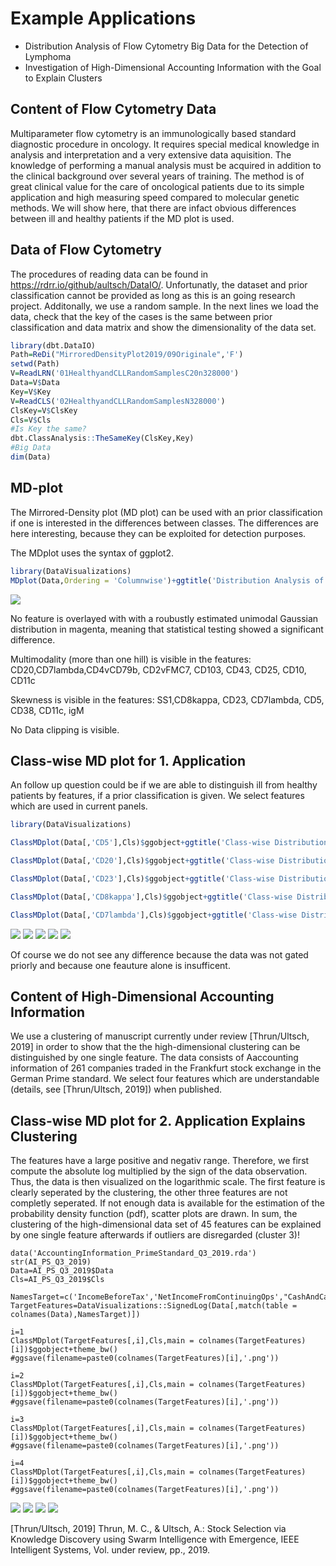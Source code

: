# Example Applications

- Distribution Analysis of Flow Cytometry Big Data for the Detection of Lymphoma
- Investigation of High-Dimensional Accounting Information with the Goal to Explain Clusters

## Content of Flow Cytometry Data

Multiparameter flow cytometry is an immunologically based standard diagnostic procedure in oncology. It requires special medical knowledge in analysis and interpretation and a very extensive data aquisition. The knowledge of performing a manual analysis must be acquired in addition to the clinical background over several years of training. The method is of great clinical value for the care of oncological patients due to its simple application and high measuring speed compared to molecular genetic methods. We will show here, that there are infact obvious differences between ill and healthy patients if the MD plot is used.

## Data of Flow Cytometry
The procedures of reading data can be found in https://rdrr.io/github/aultsch/DataIO/. Unfortunatly, the dataset and prior classification cannot be provided as long as this is an going research project. Additonally, we use a random sample. In the next lines we load the data, check that the key of the cases is the same between prior classification and data matrix and show the dimensionality of the data set. 

```r
library(dbt.DataIO)
Path=ReDi("MirroredDensityPlot2019/09Originale",'F')
setwd(Path)
V=ReadLRN('01HealthyandCLLRandomSamplesC20n328000')
Data=V$Data
Key=V$Key
V=ReadCLS('02HealthyandCLLRandomSamplesN328000')
ClsKey=V$ClsKey
Cls=V$Cls
#Is Key the same?
dbt.ClassAnalysis::TheSameKey(ClsKey,Key)
#Big Data
dim(Data)
```

## MD-plot

The Mirrored-Density plot (MD plot) can be used with an prior classification if one is interested in the differences between classes. The differences are here interesting, because they can be exploited for detection purposes.

The MDplot uses the syntax of ggplot2.

```r
library(DataVisualizations)
MDplot(Data,Ordering = 'Columnwise')+ggtitle('Distribution Analysis of Flow Cytometry')+xlab('Feautres of Flow Cytometry')+ylab('Pareto Density Estimation (PDE)')
```
![](FuerDoku/FlowCyotometry.jpeg)

No feature is overlayed with with a roubustly estimated unimodal Gaussian distribution  in magenta, meaning that statistical testing showed a significant difference.

Multimodality (more than one hill) is visible in the features: CD20,CD7lambda,CD4vCD79b, CD2vFMC7, CD103, CD43, CD25, CD10, CD11c

Skewness is visible in the features: SS1,CD8kappa, CD23, CD7lambda, CD5, CD38, CD11c, igM

No Data clipping is visible.

## Class-wise MD plot for 1. Application
An follow up question could be if we are able to distinguish ill from healthy patients by features, if a prior classification is given.
We select features which are used in current panels. 

```r
library(DataVisualizations)

ClassMDplot(Data[,'CD5'],Cls)$ggobject+ggtitle('Class-wise Distribution Analysis of Flow Cytometry Feature')+xlab('CD5')+ylab('Pareto Density Estimation (PDE)')

ClassMDplot(Data[,'CD20'],Cls)$ggobject+ggtitle('Class-wise Distribution Analysis of Flow Cytometry Feature')+xlab('CD20')+ylab('Pareto Density Estimation (PDE)')

ClassMDplot(Data[,'CD23'],Cls)$ggobject+ggtitle('Class-wise Distribution Analysis of Flow Cytometry Feature')+xlab('CD23')+ylab('Pareto Density Estimation (PDE)')

ClassMDplot(Data[,'CD8kappa'],Cls)$ggobject+ggtitle('Class-wise Distribution Analysis of Flow Cytometry Feature')+xlab('Kappa')+ylab('Pareto Density Estimation (PDE)')

ClassMDplot(Data[,'CD7lambda'],Cls)$ggobject+ggtitle('Class-wise Distribution Analysis of Flow Cytometry Feature')+xlab('Lambda')+ylab('Pareto Density Estimation (PDE)')

```
![](FuerDoku/CD5.png)
![](FuerDoku/CD20.png)
![](FuerDoku/CD23.png)
![](FuerDoku/CD8kappa.png)
![](FuerDoku/CD7lambda.png)

Of course we do not see any difference because the data was not gated priorly and because one feauture alone is insufficent.

## Content of High-Dimensional Accounting Information
We use a clustering of manuscript currently under review [Thrun/Ultsch, 2019] in order to show that the the high-dimensional clustering can be distinguished by one single feature. The data consists of Aaccounting information of 261 companies traded in the Frankfurt stock exchange in the German Prime standard. We select four features which are understandable (details, see [Thrun/Ultsch, 2019]) when published. 

## Class-wise MD plot for 2. Application Explains Clustering

The features have a large positive and negativ range. Therefore, we first compute the absolute log multiplied by the sign of the data observation. Thus, the data is then visualized on the logarithmic scale. The first feature is clearly seperated by the clustering, the other three features are not completly seperated. If not enough data is available for the estimation of the probability density function (pdf), scatter plots are drawn. In sum, the clustering of the high-dimensional data set of 45 features can be explained by one single feature afterwards if outliers are disregarded (cluster 3)!

```{r}
data('AccountingInformation_PrimeStandard_Q3_2019.rda')
str(AI_PS_Q3_2019)
Data=AI_PS_Q3_2019$Data
Cls=AI_PS_Q3_2019$Cls

NamesTarget=c('IncomeBeforeTax','NetIncomeFromContinuingOps',"CashAndCashEquivalents","OperatingIncomeorLoss")
TargetFeatures=DataVisualizations::SignedLog(Data[,match(table = colnames(Data),NamesTarget)])

i=1
ClassMDplot(TargetFeatures[,i],Cls,main = colnames(TargetFeatures)[i])$ggobject+theme_bw()
#ggsave(filename=paste0(colnames(TargetFeatures)[i],'.png'))

i=2
ClassMDplot(TargetFeatures[,i],Cls,main = colnames(TargetFeatures)[i])$ggobject+theme_bw()
#ggsave(filename=paste0(colnames(TargetFeatures)[i],'.png'))

i=3
ClassMDplot(TargetFeatures[,i],Cls,main = colnames(TargetFeatures)[i])$ggobject+theme_bw()
#ggsave(filename=paste0(colnames(TargetFeatures)[i],'.png'))

i=4
ClassMDplot(TargetFeatures[,i],Cls,main = colnames(TargetFeatures)[i])$ggobject+theme_bw()
#ggsave(filename=paste0(colnames(TargetFeatures)[i],'.png'))

```
![](FuerDoku/IncomeBeforeTax.png)
![](FuerDoku/NetIncomeFromContinuingOps.png)
![](FuerDoku/CashAndCashEquivalents.png)
![](FuerDoku/OperatingIncomeorLoss.png)

[Thrun/Ultsch, 2019] Thrun, M. C., & Ultsch, A.: Stock Selection via Knowledge Discovery using Swarm Intelligence with Emergence, IEEE Intelligent Systems, Vol. under review, pp., 2019.
